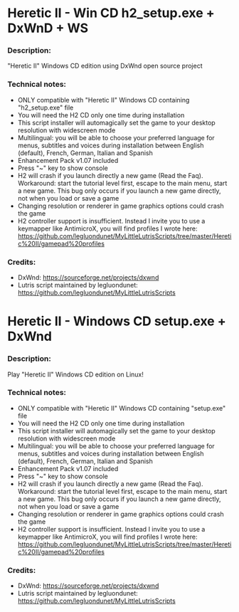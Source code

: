 # Heretic II - Win CD h2_setup.exe + DxWnD + WS
### Description:
"Heretic II" Windows CD edition using DxWnd open source project
### Technical notes:
- ONLY compatible with "Heretic II" Windows CD containing "h2_setup.exe" file
- You will need the H2 CD only one time during installation
- This script installer will automagically set the game to your desktop resolution with widescreen mode
- Multilingual: you will be able to choose your preferred language for menus, subtitles and voices during installation between English (default), French, German, Italian and Spanish
- Enhancement Pack v1.07 included
- Press "~" key to show console
- H2 will crash if you launch directly a new game (Read the Faq). Workaround: start the tutorial level first, escape to the main menu, start a new game. This bug only occurs if you launch a new game directly, not when you load or save a game
- Changing resolution or renderer in game graphics options could crash the game
- H2 controller support is insufficient. Instead I invite you to use a keymapper like AntimicroX, you will find profiles I wrote here:
https://github.com/legluondunet/MyLittleLutrisScripts/tree/master/Heretic%20II/gamepad%20profiles
### Credits:
- DxWnd: https://sourceforge.net/projects/dxwnd
- Lutris script maintained by legluondunet: https://github.com/legluondunet/MyLittleLutrisScripts


# Heretic II - Windows CD setup.exe + DxWnd
### Description:
Play "Heretic II" Windows CD edition on Linux!
### Technical notes:
- ONLY compatible with "Heretic II" Windows CD containing "setup.exe" file
- You will need the H2 CD only one time during installation
- This script installer will automagically set the game to your desktop resolution with widescreen mode
- Multilingual: you will be able to choose your preferred language for menus, subtitles and voices during installation between English (default), French, German, Italian and Spanish
- Enhancement Pack v1.07 included
- Press "~" key to show console
- H2 will crash if you launch directly a new game (Read the Faq). Workaround: start the tutorial level first, escape to the main menu, start a new game. This bug only occurs if you launch a new game directly, not when you load or save a game
- Changing resolution or renderer in game graphics options could crash the game
- H2 controller support is insufficient. Instead I invite you to use a keymapper like AntimicroX, you will find profiles I wrote here:
https://github.com/legluondunet/MyLittleLutrisScripts/tree/master/Heretic%20II/gamepad%20profiles
### Credits:
- DxWnd: https://sourceforge.net/projects/dxwnd
- Lutris script maintained by legluondunet: https://github.com/legluondunet/MyLittleLutrisScripts
